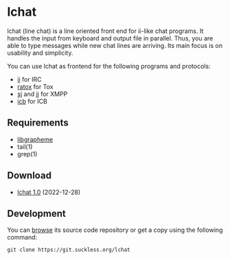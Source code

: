 lchat
=====
lchat (line chat) is a line oriented front end for ii-like chat programs.
It handles the input from keyboard and output file in parallel.  Thus, you are
able to type messages while new chat lines are arriving.  Its main focus is on
usability and simplicity.

You can use lchat as frontend for the following programs and protocols:

* [ii](https://tools.suckless.org/ii) for IRC
* [ratox](https://git.2f30.org/ratox) for Tox
* [sj](https://github.com/younix/sj) and [jj](https://23.fi/jj) for XMPP
* [icb](https://github.com/czarkoff/icb) for ICB

Requirements
------------
* [libgrapheme](https://libs.suckless.org/libgrapheme)
* tail(1)
* grep(1)

Download
--------
* [lchat 1.0](//dl.suckless.org/tools/lchat-1.0.tar.gz) (2022-12-28)

Development
-----------
You can [browse](//git.suckless.org/lchat) its source code repository or get a
copy using the following command:

	git clone https://git.suckless.org/lchat
